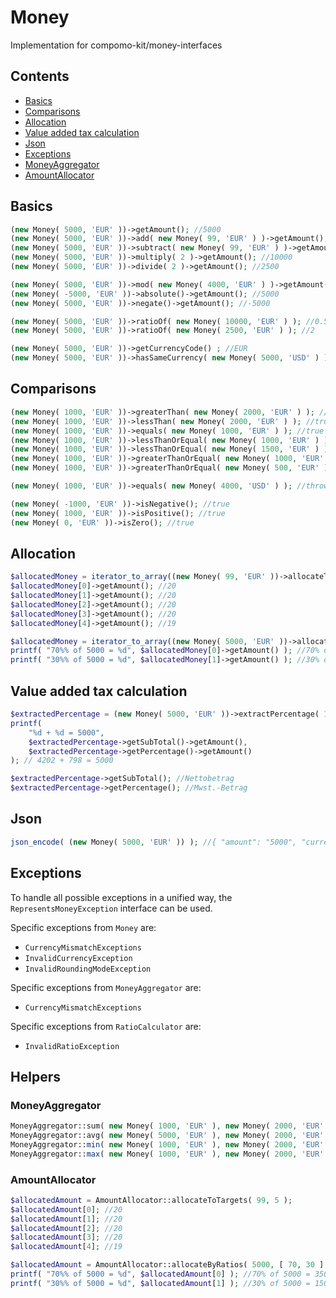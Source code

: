 # Money

Implementation for compomo-kit/money-interfaces

## Contents

* [Basics](#basics)
* [Comparisons](#comparisons)
* [Allocation](#allocation)
* [Value added tax calculation](#value-added-tax-calculation)
* [Json](#json)
* [Exceptions](#exceptions)
* [MoneyAggregator](#moneyaggregator)
* [AmountAllocator](#amountallocator)

## Basics

````PHP
(new Money( 5000, 'EUR' ))->getAmount(); //5000
(new Money( 5000, 'EUR' ))->add( new Money( 99, 'EUR' ) )->getAmount(); //5099
(new Money( 5000, 'EUR' ))->subtract( new Money( 99, 'EUR' ) )->getAmount(); //4901
(new Money( 5000, 'EUR' ))->multiply( 2 )->getAmount(); //10000
(new Money( 5000, 'EUR' ))->divide( 2 )->getAmount(); //2500

(new Money( 5000, 'EUR' ))->mod( new Money( 4000, 'EUR' ) )->getAmount(); //1000
(new Money( -5000, 'EUR' ))->absolute()->getAmount(); //5000
(new Money( 5000, 'EUR' ))->negate()->getAmount(); //-5000

(new Money( 5000, 'EUR' ))->ratioOf( new Money( 10000, 'EUR' ) ); //0.5
(new Money( 5000, 'EUR' ))->ratioOf( new Money( 2500, 'EUR' ) ); //2

(new Money( 5000, 'EUR' ))->getCurrencyCode() ; //EUR
(new Money( 5000, 'EUR' ))->hasSameCurrency( new Money( 5000, 'USD' ) ) ; //false
````

## Comparisons

````PHP
(new Money( 1000, 'EUR' ))->greaterThan( new Money( 2000, 'EUR' ) ); //false
(new Money( 1000, 'EUR' ))->lessThan( new Money( 2000, 'EUR' ) ); //true
(new Money( 1000, 'EUR' ))->equals( new Money( 1000, 'EUR' ) ); //true
(new Money( 1000, 'EUR' ))->lessThanOrEqual( new Money( 1000, 'EUR' ) ); //true
(new Money( 1000, 'EUR' ))->lessThanOrEqual( new Money( 1500, 'EUR' ) ); //true
(new Money( 1000, 'EUR' ))->greaterThanOrEqual( new Money( 1000, 'EUR' ) ); //true
(new Money( 1000, 'EUR' ))->greaterThanOrEqual( new Money( 500, 'EUR' ) ); //true

(new Money( 1000, 'EUR' ))->equals( new Money( 4000, 'USD' ) ); //throws CurrencyMismatchException
````

````PHP
(new Money( -1000, 'EUR' ))->isNegative(); //true
(new Money( 1000, 'EUR' ))->isPositive(); //true
(new Money( 0, 'EUR' ))->isZero(); //true
````

## Allocation

````PHP
$allocatedMoney = iterator_to_array((new Money( 99, 'EUR' ))->allocateToTargets( 5 ));
$allocatedMoney[0]->getAmount(); //20
$allocatedMoney[1]->getAmount(); //20
$allocatedMoney[2]->getAmount(); //20
$allocatedMoney[3]->getAmount(); //20
$allocatedMoney[4]->getAmount(); //19

$allocatedMoney = iterator_to_array((new Money( 5000, 'EUR' ))->allocateByRatios( [ 70, 30 ] ));
printf( "70%% of 5000 = %d", $allocatedMoney[0]->getAmount() ); //70% of 5000 = 3500
printf( "30%% of 5000 = %d", $allocatedMoney[1]->getAmount() ); //30% of 5000 = 1500
````

## Value added tax calculation

````PHP
$extractedPercentage = (new Money( 5000, 'EUR' ))->extractPercentage( 19 ); //19% Mwst.-Satz, 5000 = Bruttobetrag
printf(
	"%d + %d = 5000",
	$extractedPercentage->getSubTotal()->getAmount(),
	$extractedPercentage->getPercentage()->getAmount()
); // 4202 + 798 = 5000

$extractedPercentage->getSubTotal(); //Nettobetrag
$extractedPercentage->getPercentage(); //Mwst.-Betrag
````

## Json

````PHP
json_encode( (new Money( 5000, 'EUR' )) ); //{ "amount": "5000", "currency": "EUR" }
````

## Exceptions

To handle all possible exceptions in a unified way, the `RepresentsMoneyException` interface can be used.

Specific exceptions from `Money` are:

* `CurrencyMismatchExceptions`
* `InvalidCurrencyException`
* `InvalidRoundingModeException`

Specific exceptions from `MoneyAggregator` are:

* `CurrencyMismatchExceptions`

Specific exceptions from `RatioCalculator` are:

* `InvalidRatioException`

## Helpers

### MoneyAggregator

````PHP
MoneyAggregator::sum( new Money( 1000, 'EUR' ), new Money( 2000, 'EUR' ), new Money( 4000, 'EUR' ) )->getAmount(); //7000
MoneyAggregator::avg( new Money( 5000, 'EUR' ), new Money( 2000, 'EUR' ), new Money( 8000, 'EUR' ) )->getAmount(); //3000
MoneyAggregator::min( new Money( 1000, 'EUR' ), new Money( 2000, 'EUR' ), new Money( 4000, 'EUR' ) )->getAmount(); //1000
MoneyAggregator::max( new Money( 1000, 'EUR' ), new Money( 2000, 'EUR' ), new Money( 4000, 'EUR' ) )->getAmount(); //4000
````

### AmountAllocator

````PHP
$allocatedAmount = AmountAllocator::allocateToTargets( 99, 5 );
$allocatedAmount[0]; //20
$allocatedAmount[1]; //20
$allocatedAmount[2]; //20
$allocatedAmount[3]; //20
$allocatedAmount[4]; //19

$allocatedAmount = AmountAllocator::allocateByRatios( 5000, [ 70, 30 ] );
printf( "70%% of 5000 = %d", $allocatedAmount[0] ); //70% of 5000 = 3500
printf( "30%% of 5000 = %d", $allocatedAmount[1] ); //30% of 5000 = 1500
````
